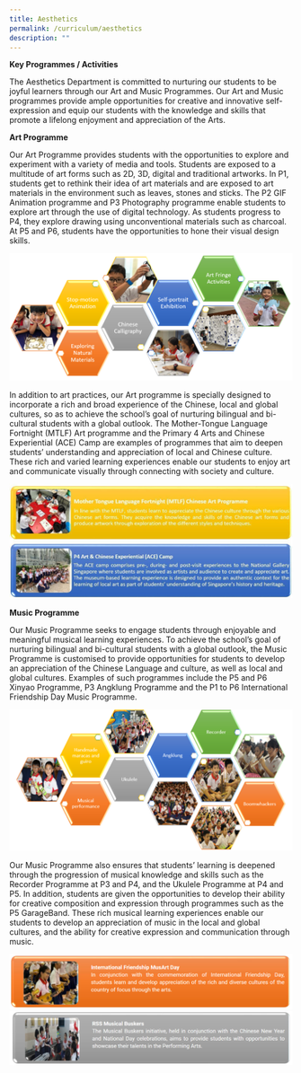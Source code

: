 ```yaml
---
title: Aesthetics
permalink: /curriculum/aesthetics
description: ""
---
```

**Key Programmes / Activities**

The Aesthetics Department is committed to nurturing our students to be joyful learners through our Art and Music Programmes. Our Art and Music programmes provide ample opportunities for creative and innovative self-expression and equip our students with the knowledge and skills that promote a lifelong enjoyment and appreciation of the Arts.

**Art Programme**

Our Art Programme provides students with the opportunities to explore and experiment with a variety of media and tools. Students are exposed to a multitude of art forms such as 2D, 3D, digital and traditional artworks. In P1, students get to rethink their idea of art materials and are exposed to art materials in the environment such as leaves, stones and sticks. The P2 GIF Animation programme and P3 Photography programme enable students to explore art through the use of digital technology. As students progress to P4, they explore drawing using unconventional materials such as charcoal. At P5 and P6, students have the opportunities to hone their visual design skills.

![](/images/Art_1.png)

In addition to art practices, our Art programme is specially designed to incorporate a rich and broad experience of the Chinese, local and global cultures, so as to achieve the school’s goal of nurturing bilingual and bi-cultural students with a global outlook. The Mother-Tongue Language Fortnight (MTLF) Art programme and the Primary 4 Arts and Chinese Experiential (ACE) Camp are examples of programmes that aim to deepen students’ understanding and appreciation of local and Chinese culture. These rich and varied learning experiences enable our students to enjoy art and communicate visually through connecting with society and culture.

![](/images/Aesthetics%2024August.jpeg)

**Music Programme**

Our Music Programme seeks to engage students through enjoyable and meaningful musical learning experiences. To achieve the school’s goal of nurturing bilingual and bi-cultural students with a global outlook, the Music Programme is customised to provide opportunities for students to develop an appreciation of the Chinese Language and culture, as well as local and global cultures. Examples of such programmes include the P5 and P6 Xinyao Programme, P3 Angklung Programme and the P1 to P6 International Friendship Day Music Programme.

![](/images/Music_1.png)

Our Music Programme also ensures that students’ learning is deepened through the progression of musical knowledge and skills such as the Recorder Programme at P3 and P4, and the Ukulele Programme at P4 and P5. In addition, students are given the opportunities to develop their ability for creative composition and expression through programmes such as the P5 GarageBand. These rich musical learning experiences enable our students to develop an appreciation of music in the local and global cultures, and the ability for creative expression and communication through music.

![](/images/IF%20MusArt%20Day.png)
![](/images/RSS%20Musical%20Buskers.png)
